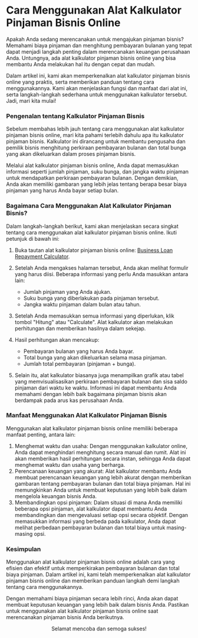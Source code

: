 Cara Menggunakan Alat Kalkulator Pinjaman Bisnis Online
=======================================================

Apakah Anda sedang merencanakan untuk mengajukan pinjaman bisnis? Memahami biaya pinjaman dan menghitung pembayaran bulanan yang tepat dapat menjadi langkah penting dalam merencanakan keuangan perusahaan Anda. Untungnya, ada alat kalkulator pinjaman bisnis online yang bisa membantu Anda melakukan hal itu dengan cepat dan mudah.

Dalam artikel ini, kami akan memperkenalkan alat kalkulator pinjaman bisnis online yang praktis, serta memberikan panduan tentang cara menggunakannya. Kami akan menjelaskan fungsi dan manfaat dari alat ini, serta langkah-langkah sederhana untuk menggunakan kalkulator tersebut. Jadi, mari kita mulai!

### Pengenalan tentang Kalkulator Pinjaman Bisnis

Sebelum membahas lebih jauh tentang cara menggunakan alat kalkulator pinjaman bisnis online, mari kita pahami terlebih dahulu apa itu kalkulator pinjaman bisnis. Kalkulator ini dirancang untuk membantu pengusaha dan pemilik bisnis menghitung perkiraan pembayaran bulanan dan total bunga yang akan dikeluarkan dalam proses pinjaman bisnis.

Melalui alat kalkulator pinjaman bisnis online, Anda dapat memasukkan informasi seperti jumlah pinjaman, suku bunga, dan jangka waktu pinjaman untuk mendapatkan perkiraan pembayaran bulanan. Dengan demikian, Anda akan memiliki gambaran yang lebih jelas tentang berapa besar biaya pinjaman yang harus Anda bayar setiap bulan.

### Bagaimana Cara Menggunakan Alat Kalkulator Pinjaman Bisnis?

Dalam langkah-langkah berikut, kami akan menjelaskan secara singkat tentang cara menggunakan alat kalkulator pinjaman bisnis online. Ikuti petunjuk di bawah ini:

1. Buka tautan alat kalkulator pinjaman bisnis online: [Business Loan Repayment Calculator](https://www.onlinecalculatorsfree.com/id/financial/business-loan-repayment-calculator.html).
2. Setelah Anda mengakses halaman tersebut, Anda akan melihat formulir yang harus diisi. Beberapa informasi yang perlu Anda masukkan antara lain:
    
    
    - Jumlah pinjaman yang Anda ajukan.
    - Suku bunga yang diberlakukan pada pinjaman tersebut.
    - Jangka waktu pinjaman dalam bulan atau tahun.
3. Setelah Anda memasukkan semua informasi yang diperlukan, klik tombol "Hitung" atau "Calculate". Alat kalkulator akan melakukan perhitungan dan memberikan hasilnya dalam sekejap.
4. Hasil perhitungan akan mencakup:
    
    
    - Pembayaran bulanan yang harus Anda bayar.
    - Total bunga yang akan dikeluarkan selama masa pinjaman.
    - Jumlah total pembayaran (pinjaman + bunga).
5. Selain itu, alat kalkulator biasanya juga menampilkan grafik atau tabel yang memvisualisasikan perkiraan pembayaran bulanan dan sisa saldo pinjaman dari waktu ke waktu. Informasi ini dapat membantu Anda memahami dengan lebih baik bagaimana pinjaman bisnis akan berdampak pada arus kas perusahaan Anda.

### Manfaat Menggunakan Alat Kalkulator Pinjaman Bisnis

Menggunakan alat kalkulator pinjaman bisnis online memiliki beberapa manfaat penting, antara lain:

1. Menghemat waktu dan usaha: Dengan menggunakan kalkulator online, Anda dapat menghindari menghitung secara manual dan rumit. Alat ini akan memberikan hasil perhitungan secara instan, sehingga Anda dapat menghemat waktu dan usaha yang berharga.
2. Perencanaan keuangan yang akurat: Alat kalkulator membantu Anda membuat perencanaan keuangan yang lebih akurat dengan memberikan gambaran tentang pembayaran bulanan dan total biaya pinjaman. Hal ini memungkinkan Anda untuk membuat keputusan yang lebih baik dalam mengelola keuangan bisnis Anda.
3. Membandingkan opsi pinjaman: Dalam situasi di mana Anda memiliki beberapa opsi pinjaman, alat kalkulator dapat membantu Anda membandingkan dan mengevaluasi setiap opsi secara objektif. Dengan memasukkan informasi yang berbeda pada kalkulator, Anda dapat melihat perbedaan pembayaran bulanan dan total biaya untuk masing-masing opsi.

### Kesimpulan

Menggunakan alat kalkulator pinjaman bisnis online adalah cara yang efisien dan efektif untuk memperkirakan pembayaran bulanan dan total biaya pinjaman. Dalam artikel ini, kami telah memperkenalkan alat kalkulator pinjaman bisnis online dan memberikan panduan langkah demi langkah tentang cara menggunakannya.

Dengan memahami biaya pinjaman secara lebih rinci, Anda akan dapat membuat keputusan keuangan yang lebih baik dalam bisnis Anda. Pastikan untuk menggunakan alat kalkulator pinjaman bisnis online saat merencanakan pinjaman bisnis Anda berikutnya.

<div style="text-align:center">Selamat mencoba dan semoga sukses!</div>